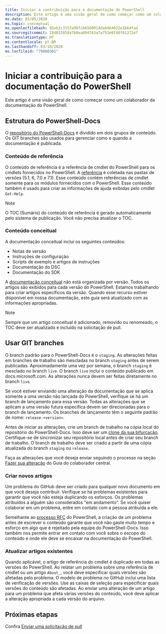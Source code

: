 ```yaml
---
title: Iniciar a contribuição para a documentação do PowerShell
description: Este artigo é uma visão geral de como começar como um colaborador da documentação do PowerShell.
ms.date: 03/05/2020
ms.topic: conceptual
ms.openlocfilehash: 95eb2c3157a99fcb6560914da8464022e1b64fad
ms.sourcegitcommit: 18d832858a7b8ea094763afa753e0f48f01372e7
ms.translationtype: HT
ms.contentlocale: pt-BR
ms.lasthandoff: 03/10/2020
ms.locfileid: "79060301"
---
```

# <a name="get-started-contributing-to-powershell-documentation"></a>Iniciar a contribuição para a documentação do PowerShell

Este artigo é uma visão geral de como começar como um colaborador da documentação do PowerShell.

## <a name="powershell-docs-structure"></a>Estrutura do PowerShell-Docs

O [repositório do PowerShell-Docs][psdocs] é dividido em dois grupos de conteúdo. Os GIT branches são usados para gerenciar como e quando a documentação é publicada.

### <a name="reference-content"></a>Conteúdo de referência

O conteúdo de referência é a referência de cmdlet do PowerShell para os cmdlets fornecidos no PowerShell.
A [referência][ref] é coletada nas pastas de versões (5.1, 6, 7.0 e 7.1). Esse conteúdo contém referências de cmdlet somente para os módulos fornecidos com o PowerShell. Esse conteúdo também é usado para criar as informações de ajuda exibidas pelo cmdlet `Get-Help`.

> [!NOTE]
> O TOC (Sumário) do conteúdo de referência é gerado automaticamente pelo sistema de publicação. Você não precisa atualizar o TOC.

### <a name="conceptual-content"></a>Conteúdo conceitual

A documentação conceitual inclui os seguintes conteúdos:

- Notas de versão
- Instruções de configuração
- Scripts de exemplo e artigos de instruções
- Documentação do DSC
- Documentação do SDK

A [documentação conceitual][conceptual] não está organizada por versão. Todos os artigos são exibidos para cada versão do PowerShell. Estamos trabalhando para criar artigos específicos da versão. Quando esse recurso estiver disponível em nossa documentação, este guia será atualizado com as informações apropriadas.

> [!NOTE]
> Sempre que um artigo conceitual é adicionado, removido ou renomeado, o TOC deve ser atualizado e incluído na solicitação de pull.

## <a name="using-git-branches"></a>Usar GIT branches

O branch padrão para o PowerShell-Docs é o `staging`. As alterações feitas em branches de trabalho são mescladas no branch `staging` antes de serem publicadas. Aproximadamente uma vez por semana, o branch `staging` é mesclado no branch `live`. O branch `live` inclui o conteúdo publicado em docs.microsoft.com. As alterações nunca devem ser feitas diretamente no branch `live`.

Se você estiver enviando uma alteração da documentação que se aplica somente a uma versão não lançada do PowerShell, verifique se há um branch de lançamento para essa versão. Todas as alterações que se aplicam a uma versão futura específica devem ser direcionadas para o branch de lançamento. Os branches de lançamento têm o seguinte padrão de nome: `release-<version>`.

Antes de iniciar as alterações, crie um branch de trabalho na cópia local do repositório do PowerShell-Docs. Isso deve ser um [clone da sua bifurcação][fork]. Certifique-se de sincronizar seu repositório local antes de criar seu branch de trabalho. O branch de trabalho deve ser criado a partir de uma cópia atualizada do branch `staging` ou `release`.

Faça as alterações que você deseja enviar seguindo o processo na seção [Fazer sua alteração][making-changes] do Guia do colaborador central.

### <a name="creating-new-articles"></a>Criar novos artigos

Um problema do GitHub deve ser criado para qualquer novo documento em que você deseja contribuir. Verifique se há problemas existentes para garantir que você não esteja duplicando os esforços. Os problemas atribuídos a alguém são considerados "em andamento". Se você quiser colaborar em um problema, entre em contato com a pessoa atribuída a ele.

Semelhante ao [processo RFC][rfc] do PowerShell, a criação de um problema antes de escrever o conteúdo garante que você não gaste muito tempo e esforço em algo que é rejeitado pela equipe do PowerShell-Docs. Isso também nos permite entrar em contato com você sobre o escopo do conteúdo e onde ele deve se encaixar na documentação do PowerShell.

### <a name="updating-existing-articles"></a>Atualizar artigos existentes

Quando aplicável, o artigo de referência do cmdlet é duplicado em todas as versões do PowerShell. Ao relatar um problema sobre uma referência de cmdlet ou um artigo `About_`, você deve especificar quais versões são afetadas pelo problema. O modelo de problema no GitHub inclui uma lista de verificação de versões. Use as caixas de seleção para especificar quais versões do conteúdo são afetadas. Ao enviar uma alteração de um artigo para um problema que afeta várias versões do conteúdo, você deve aplicar a alteração apropriada a cada versão do arquivo.

## <a name="next-steps"></a>Próximas etapas

Confira [Enviar uma solicitação de pull](pull-requests.md)

<!--link refs-->
[conceptual]: https://github.com/MicrosoftDocs/PowerShell-Docs/tree/staging/reference/docs-conceptual
[fork]: /contribute/get-started-setup-local#fork-the-repository
[making-changes]: /contribute/how-to-write-workflows-major#making-your-changes
[psdocs]: https://github.com/MicrosoftDocs/PowerShell-Docs
[ref]: https://github.com/MicrosoftDocs/PowerShell-Docs/tree/staging/reference
[rfc]: https://github.com/PowerShell/powershell-rfc/blob/master/RFC0000-RFC-Process.md